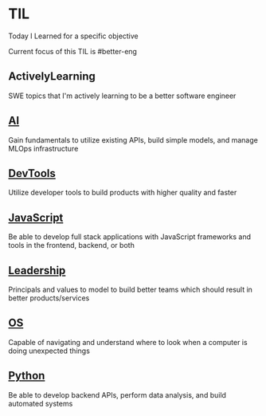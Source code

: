 # TIL
Today I Learned for a specific objective 

Current focus of this TIL is #better-eng

## ActivelyLearning
SWE topics that I'm actively learning to be a better software engineer

## [AI](https://github.com/linnalihe/til/tree/main/tech/AI)
Gain fundamentals to utilize existing APIs, build simple models, and manage MLOps infrastructure 


## [DevTools](https://github.com/linnalihe/til/tree/main/tech/DevTools)
Utilize developer tools to build products with higher quality and faster

## [JavaScript](https://github.com/linnalihe/til/tree/main/tech/JavaScript)
Be able to develop full stack applications with JavaScript frameworks and tools in the frontend, backend, or both

## [Leadership](https://github.com/linnalihe/til/tree/main/tech/Leadership)
Principals and values to model to build better teams which should result in better products/services

## [OS](https://github.com/linnalihe/til/tree/main/tech/OS)
Capable of navigating and understand where to look when a computer is doing unexpected things

## [Python](https://github.com/linnalihe/til/tree/main/tech/Python)
Be able to develop backend APIs, perform data analysis, and build automated systems
